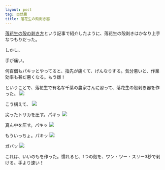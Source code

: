 ```yaml
---
layout: post
tag: 自然農
title: 落花生の殻剥き器
---
```

[落花生の殻の剥き方](http://kobapan.com/blog/2014/05/01/rakkasei.html)という記事で紹介したように、落花生の殻剥きはかなり上手なつもりだった。

しかし、

手が痛い。

何百個もパキッとやってると、指先が痛くて、げんなりする。気分悪いと、作業効率も甚だ悪くなる。もう嫌！

ということで、落花生で有名な千葉の農家さんに習って、落花生の殻剥き器を作った。
![](https://c1.staticflickr.com/1/682/33198877226_5235189c40.jpg)

こう構えて、
![](https://c2.staticflickr.com/4/3725/32396604864_9aff382480.jpg)

尖ったトサカを圧す。パキッ
![](https://c1.staticflickr.com/1/585/33198883916_dbb6bf6845.jpg)

真ん中を圧す。パキッ
![](https://c2.staticflickr.com/4/3702/33240911445_9bc5139f9e.jpg)

もういっちょ。パキッ
![](https://c1.staticflickr.com/1/614/32426069683_c424e45a1c.jpg)

ガバッ
![](https://c1.staticflickr.com/1/715/32857716810_3293357860.jpg)

これは、いいのもを作った。慣れると、1つの殻を、ワン・ツー・スリー3秒で剥ける。手より速い！
